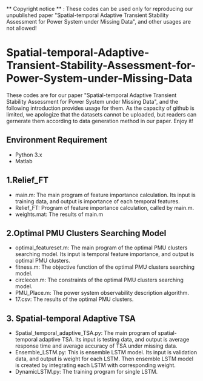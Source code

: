 ** Copyright notice ** : These codes can be used only for reproducing our unpublished paper "Spatial-temporal Adaptive Transient Stability Assessment for Power System under Missing Data", and other usages are not allowed!

# Spatial-temporal-Adaptive-Transient-Stability-Assessment-for-Power-System-under-Missing-Data
These codes are for our paper "Spatial-temporal Adaptive Transient Stability Assessment for Power System under Missing Data", and the following introduction provides usage for them. As the capacity of github is limited, we apologize that the datasets cannot be uploaded, but readers can gernerate them according to data generation method in our paper. Enjoy it!
## Environment Requirement
* Python 3.x
* Matlab
## 1.Relief_FT
* main.m: The main program of feature importance calculation. Its input is training data, and output is importance of each temporal features.
* Relief_FT: Program of feature importance calculation, called by main.m.
* weights.mat: The results of main.m

## 2.Optimal PMU Clusters Searching Model
* optimal_featureset.m: The main program of the optimal PMU clusters searching model. Its input is temporal feature importance, and output is optimal PMU clusters.
* fitness.m: The objective function of the optimal PMU clusters searching model.
* circlecon.m: The constraints of the optimal PMU clusters searching model.
* PMU_Place.m: The power system observability description algorithm.
* 17.csv: The results of the optimal PMU clusters.

## 3. Spatial-temporal Adaptive TSA
* Spatial_temporal_adaptive_TSA.py: The main program of spatial-temporal adaptive TSA. Its input is testing data, and output is average response time and average accuracy of TSA under missing data.
* Ensemble_LSTM.py: This is ensemble LSTM model. Its input is validation data, and output is weight for each LSTM. Then ensemble LSTM model is created by integrating each LSTM with corresponding weight.
* DynamicLSTM.py: The training program for single LSTM.
